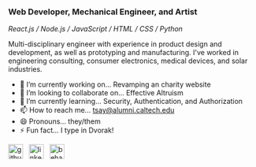 ### Web Developer, Mechanical Engineer, and Artist

*React.js / Node.js / JavaScript / HTML / CSS / Python*

Multi-disciplinary engineer with experience in product design and development, as well as prototyping and manufacturing. I've worked in engineering consulting, consumer electronics, medical devices, and solar industries. 

- 🔭 I’m currently working on... Revamping an charity website 
- 👯 I’m looking to collaborate on... Effective Altruism 
- 🌱 I’m currently learning... Security, Authentication, and Authorization 
- 📫 How to reach me... tsay@alumni.caltech.edu 
- 😄 Pronouns... they/them 
- ⚡ Fun fact... I type in Dvorak! 


[<img src='https://cdn.jsdelivr.net/npm/simple-icons@3.0.1/icons/github.svg' alt='github' height='30'>](https://github.com/tzonglian)  &nbsp;   [<img src='https://cdn.jsdelivr.net/npm/simple-icons@3.0.1/icons/linkedin.svg' alt='linkedin' height='30'>](https://www.linkedin.com/in/tltsay/)  &nbsp;   [<img src='https://cdn.jsdelivr.net/npm/simple-icons@3.0.1/icons/behance.svg' alt='behance' height='30'>](be.net/tsay)  
